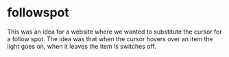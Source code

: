 # followspot
This was an idea for a website where we wanted to substitute the cursor for a follow spot. The idea was that when the cursor hovers over an item the light goes on, when it leaves the item is switches off.

